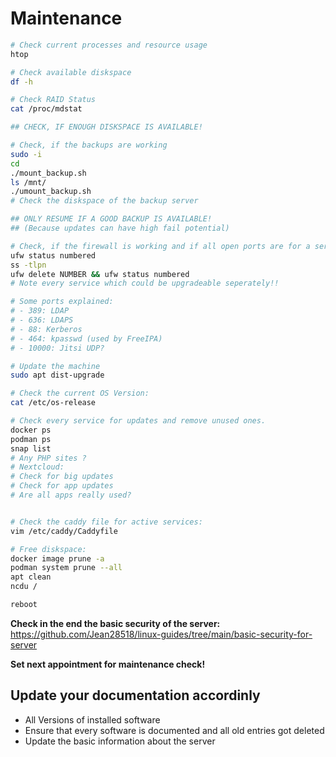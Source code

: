 # Maintenance

```bash
# Check current processes and resource usage
htop

# Check available diskspace
df -h

# Check RAID Status
cat /proc/mdstat

## CHECK, IF ENOUGH DISKSPACE IS AVAILABLE!

# Check, if the backups are working
sudo -i
cd
./mount_backup.sh
ls /mnt/
./umount_backup.sh
# Check the diskspace of the backup server

## ONLY RESUME IF A GOOD BACKUP IS AVAILABLE!
## (Because updates can have high fail potential)

# Check, if the firewall is working and if all open ports are for a service
ufw status numbered
ss -tlpn
ufw delete NUMBER && ufw status numbered
# Note every service which could be upgradeable seperately!!

# Some ports explained:
# - 389: LDAP
# - 636: LDAPS
# - 88: Kerberos
# - 464: kpasswd (used by FreeIPA)
# - 10000: Jitsi UDP?

# Update the machine
sudo apt dist-upgrade

# Check the current OS Version:
cat /etc/os-release

# Check every service for updates and remove unused ones.
docker ps
podman ps
snap list
# Any PHP sites ?
# Nextcloud:
# Check for big updates
# Check for app updates
# Are all apps really used?


# Check the caddy file for active services:
vim /etc/caddy/Caddyfile

# Free diskspace:
docker image prune -a
podman system prune --all
apt clean
ncdu /

reboot
```

**Check in the end the basic security of the server:**
<https://github.com/Jean28518/linux-guides/tree/main/basic-security-for-server>

**Set next appointment for maintenance check!**

## Update your documentation accordinly

- All Versions of installed software
- Ensure that every software is documented and all old entries got deleted
- Update the basic information about the server
